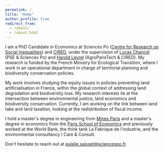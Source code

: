 ```yaml
---
permalink: /
title: "Home"
author_profile: true
redirect_from: 
  - /about/
  - /about.html
---
```


I am a PhD Candidate in Economics at Sciences Po ([Centre for Research on Social Inequalities](https://www.sciencespo.fr/osc/en.html)) and [CIRED](https://www.centre-cired.fr/), under the supervision of [Lucas Chancel](https://lucaschancel.com/) (PSE & Sciences Po) and [Harold Levrel](https://www.centre-cired.fr/harold-levrel/) (AgroParisTech & CIRED). My research is funded by the French Ministry for Ecological Transition, where I work in an operational department in charge of territorial planning and biodiversity conservation policies.

My work involves studying the equity issues in policies preventing land artificialisation in France, within the global context of addressing land degradation and biodiversity loss. My research interests lie at the intersection between environmental justice, land economics and biodiversity conservation. Currently, I am working on the link between land take and land taxation, looking at the redistribution of fiscal income.

I hold a master's degree in engineering from [Mines Paris](https://www.minesparis.psl.eu/en/home/) and a master's degree in economics from the [Paris School of Economics](https://www.parisschoolofeconomics.eu/en/teaching/masters-program/ppd-public-policy-and-development/) and previously worked at the World Bank, the think tank La Fabrique de l'industrie, and the environmental consultancy I Care & Consult. 

Don't hesitate to reach out at [eulalie.saisset@sciencespo.fr](mailto:eulalie.saisset@sciencespo.fr).


